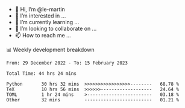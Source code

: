 - 👋 Hi, I’m @le-martin
- 👀 I’m interested in ...
- 🌱 I’m currently learning ...
- 💞️ I’m looking to collaborate on ...
- 📫 How to reach me ...

<!---
Tutorial for using WakaTime stats in GitHub profile: https://github.com/athul/waka-readme
-->

📊 Weekly development breakdown
<!--START_SECTION:waka-->

```text
From: 29 December 2022 - To: 15 February 2023

Total Time: 44 hrs 24 mins

Python       30 hrs 32 mins  >>>>>>>>>>>>>>>>>--------   68.78 %
TeX          10 hrs 56 mins  >>>>>>-------------------   24.64 %
TOML         1 hr 24 mins    >------------------------   03.18 %
Other        32 mins         -------------------------   01.21 %
```

<!--END_SECTION:waka-->

<!---
le-martin/le-martin is a ✨ special ✨ repository because its `README.md` (this file) appears on your GitHub profile.
You can click the Preview link to take a look at your changes.
--->
